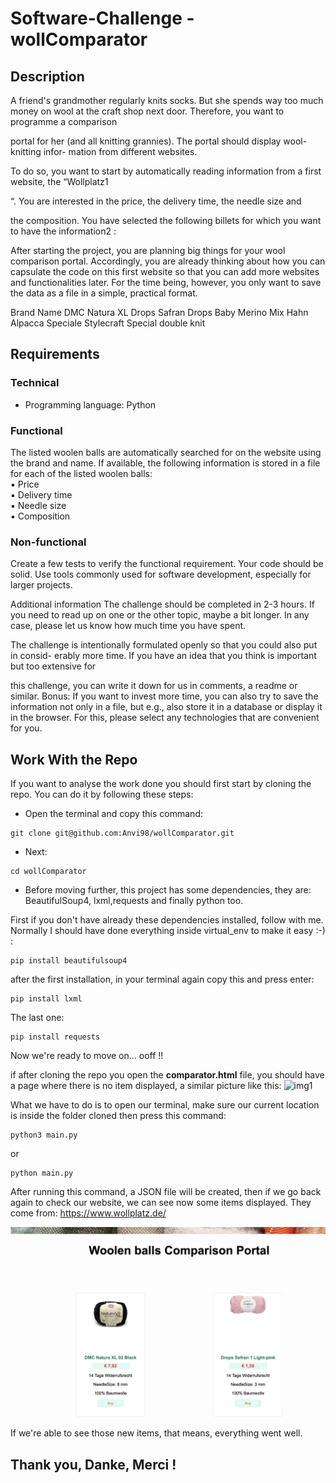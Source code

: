 # Software-Challenge - wollComparator

## Description
A friend's grandmother regularly knits socks. But she spends way too much money on
wool at the craft shop next door. Therefore, you want to programme a comparison

portal for her (and all knitting grannies). The portal should display wool-knitting infor-
mation from different websites.

To do so, you want to start by automatically reading information from a first website,
the “Wollplatz1

“. You are interested in the price, the delivery time, the needle size and

the composition.
You have selected the following billets for which you want to have the information2
:

After starting the project, you are planning big things for your wool comparison portal.
Accordingly, you are already thinking about how you can capsulate the code on this
first website so that you can add more websites and functionalities later.
For the time being, however, you only want to save the data as a file in a simple,
practical format.

Brand       Name
DMC         Natura XL
Drops       Safran
Drops       Baby Merino Mix
Hahn        Alpacca Speciale
Stylecraft  Special double knit

## Requirements

### Technical
- Programming language: Python

### Functional
The listed woolen balls are automatically searched for on the website using the brand
and name.
If available, the following information is stored in a file for each of the listed woolen
balls: <br/>
▪ Price <br/>
▪ Delivery time <br/>
▪ Needle size  <br/>
▪ Composition

### Non-functional
Create a few tests to verify the functional requirement.
Your code should be solid.
Use tools commonly used for software development, especially for larger projects.

Additional information
The challenge should be completed in 2-3 hours. If you need to read up on one or the
other topic, maybe a bit longer. In any case, please let us know how much time you
have spent.

The challenge is intentionally formulated openly so that you could also put in consid-
erably more time. If you have an idea that you think is important but too extensive for

this challenge, you can write it down for us in comments, a readme or similar.
Bonus: If you want to invest more time, you can also try to save the information not
only in a file, but e.g., also store it in a database or display it in the browser. For this,
please select any technologies that are convenient for you.

## Work With the Repo
If you want to analyse the work done you should first start by cloning the repo. You can do it by following these steps:
 - Open the terminal and copy this command:
 ````
 git clone git@github.com:Anvi98/wollComparator.git
 ````  
 - Next:
 ````
 cd wollComparator
 ````
 - Before moving further, this project has some dependencies, they are: BeautifulSoup4, lxml,requests and finally python too.

 First if you don't have already these dependencies installed, follow with me. Normally I should have done everything inside virtual_env to make it easy :-) :

 ````
 pip install beautifulsoup4
 ````
 after the first installation, in your terminal again copy this and press enter:
 ````
 pip install lxml
 ````
 The last one: 
 ````
 pip install requests
 ````
 
 Now we're ready to move on... ooff !!

 if after cloning the repo you open the **comparator.html** file, you should have a page where there is no item displayed, a similar picture like this:
 ![img1](./img1.png)
 
 What we have to do is to open our terminal, make sure our current location is inside the folder cloned then press this command:
 `````
 python3 main.py
 `````
 or
  `````
 python main.py
 `````

 After running this command, a JSON file will be created, then if we go back again to check our website, we can see now some items displayed. They come from:  https://www.wollplatz.de/

 ![img2](./img2.png)

 If we're able to see those new items, that means, everything went well.

 ## Thank you, Danke, Merci !

